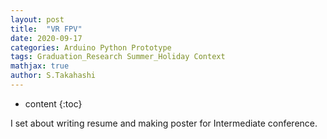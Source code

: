 ```yaml
---
layout: post
title:  "VR FPV"
date: 2020-09-17
categories: Arduino Python Prototype
tags: Graduation_Research Summer_Holiday Context
mathjax: true
author: S.Takahashi
---
```


* content
{:toc}

I set about writing resume and making poster for Intermediate conference.